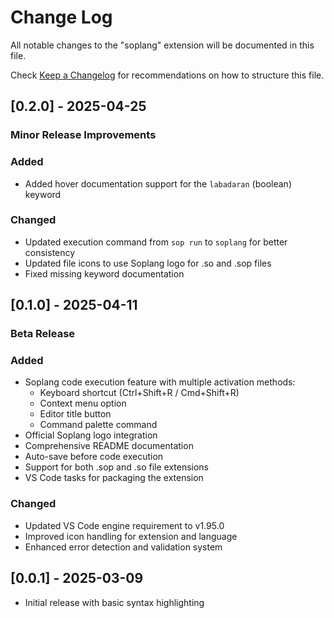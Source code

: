 # Change Log

All notable changes to the "soplang" extension will be documented in this file.

Check [Keep a Changelog](http://keepachangelog.com/) for recommendations on how to structure this file.

## [0.2.0] - 2025-04-25
### Minor Release Improvements

### Added
- Added hover documentation support for the `labadaran` (boolean) keyword

### Changed
- Updated execution command from `sop run` to `soplang` for better consistency
- Updated file icons to use Soplang logo for .so and .sop files
- Fixed missing keyword documentation

## [0.1.0] - 2025-04-11
### Beta Release

### Added
- Soplang code execution feature with multiple activation methods:
  - Keyboard shortcut (Ctrl+Shift+R / Cmd+Shift+R)
  - Context menu option
  - Editor title button
  - Command palette command
- Official Soplang logo integration
- Comprehensive README documentation
- Auto-save before code execution
- Support for both .sop and .so file extensions
- VS Code tasks for packaging the extension

### Changed
- Updated VS Code engine requirement to v1.95.0
- Improved icon handling for extension and language
- Enhanced error detection and validation system

## [0.0.1] - 2025-03-09
- Initial release with basic syntax highlighting
